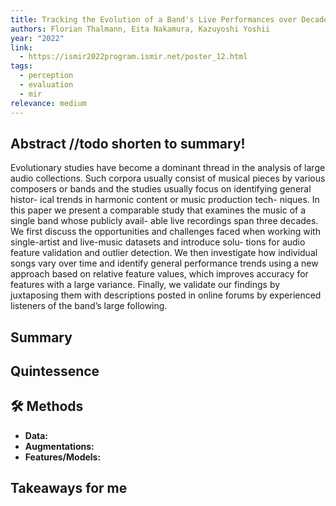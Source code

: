 ```yaml
---
title: Tracking the Evolution of a Band's Live Performances over Decades
authors: Florian Thalmann, Eita Nakamura, Kazuyoshi Yoshii
year: "2022"
link:
  - https://ismir2022program.ismir.net/poster_12.html
tags:
  - perception
  - evaluation
  - mir
relevance: medium
---
```

## Abstract //todo shorten to summary!
Evolutionary studies have become a dominant thread in the
analysis of large audio collections. Such corpora usually
consist of musical pieces by various composers or bands
and the studies usually focus on identifying general histor-
ical trends in harmonic content or music production tech-
niques. In this paper we present a comparable study that
examines the music of a single band whose publicly avail-
able live recordings span three decades. We first discuss
the opportunities and challenges faced when working with
single-artist and live-music datasets and introduce solu-
tions for audio feature validation and outlier detection. We
then investigate how individual songs vary over time and
identify general performance trends using a new approach
based on relative feature values, which improves accuracy
for features with a large variance. Finally, we validate our
findings by juxtaposing them with descriptions posted in
online forums by experienced listeners of the band’s large
following.

## Summary


## Quintessence


## 🛠️ Methods
- **Data:**  
- **Augmentations:**  
- **Features/Models:**  


## Takeaways for me

